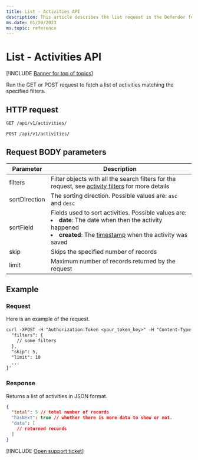 ```yaml
---
title: List - Activities API
description: This article describes the list request in the Defender for Cloud Apps Activities API.
ms.date: 01/29/2023
ms.topic: reference
---
```

# List - Activities API

[!INCLUDE [Banner for top of topics](includes/banner.md)]

Run the GET or POST request to fetch a list of activities matching the specified filters.

## HTTP request

```rest
GET /api/v1/activities/
```

```rest
POST /api/v1/activities/
```

## Request BODY parameters

| Parameter | Description |
| --- | --- |
| filters | Filter objects with all the search filters for the request, see [activity filters](api-activities.md#filters) for more details |
| sortDirection | The sorting direction. Possible values are: `asc` and `desc` |
| sortField | Fields used to sort activities. Possible values are: <li> **date**: The date when then the activity happened <li> **created**: The [timestamp](api-introduction.md#timestamps) when the activity was saved |
| skip | Skips the specified number of records |
| limit | Maximum number of records returned by the request |

## Example

### Request

Here is an example of the request.

```rest
curl -XPOST -H "Authorization:Token <your_token_key>" -H "Content-Type: application/json" "https://<tenant_id>.<tenant_region>.portal.cloudappsecurity.com/api/v1/activities/" -d '{
  "filters": {
    // some filters
  },
  "skip": 5,
  "limit": 10
  ...
}'
```

### Response

Returns a list of activities in JSON format.

```json
{
  "total": 5 // total number of records
  "hasNext": true // whether there is more data to show or not.
  "data": [
    // returned records
  ]
}
```

[!INCLUDE [Open support ticket](includes/support.md)]
